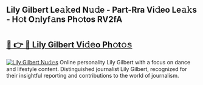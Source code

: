 ## Lily Gilbert Le𝚊𝚔ed N𝚞𝚍e - Part-Rra Vi𝚍eo Le𝚊𝚔s - H𝚘t O𝚗lyf𝚊ns Ph𝚘tos RV2fA

# <h2><a href="http://hf7qg4.feru.top/?c=Lily+Gilbert">🔗 👉 🔴 Lily Gilbert Vi𝚍𝚎o Ph𝚘t𝚘𝚜</a></h2>

[![Lily Gilbert Nu𝚍𝚎s](https://i.imgur.com/0TWrTi3.gif)](http://hf7qg4.feru.top/?c=Lily+Gilbert)
Online personality Lily Gilbert with a focus on dance and lifestyle content. Distinguished journalist Lily Gilbert, recognized for their insightful reporting and contributions to the world of journalism. 
